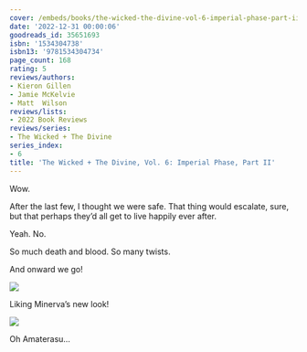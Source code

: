 ```yaml
---
cover: /embeds/books/the-wicked-the-divine-vol-6-imperial-phase-part-ii.jpg
date: '2022-12-31 00:00:06'
goodreads_id: 35651693
isbn: '1534304738'
isbn13: '9781534304734'
page_count: 168
rating: 5
reviews/authors:
- Kieron Gillen
- Jamie McKelvie
- Matt  Wilson
reviews/lists:
- 2022 Book Reviews
reviews/series:
- The Wicked + The Divine
series_index:
- 6
title: 'The Wicked + The Divine, Vol. 6: Imperial Phase, Part II'
---
```

Wow. 

After the last few, I thought we were safe. That thing would escalate, sure, but that perhaps they’d all get to live happily ever after. 

Yeah. No. 

So much death and blood. So many twists. 

And onward we go!

<!--more-->

![](/embeds/books/attachments/wicked-divine-6-270e58.png)

Liking Minerva’s new look!

![](/embeds/books/attachments/wicked-divine-6-5d253b.png)

Oh Amaterasu…

